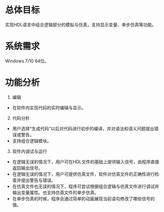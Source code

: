 # 总体目标
实现HDL语言中组合逻辑部分的模拟与仿真，支持显示变量、单步仿真等功能。

# 系统需求
Windows 7/10 64位。

# 功能分析
1. 编辑
- 在软件内实现代码的实时编辑与显示。

2. 代码分析
- 用户选择“生成代码”以后对代码进行初步的编译，并对语法和语义问题提出错误或警告。
- 支持组合逻辑模块。

3. 软件内调试与运行
- 在逻辑无误的情况下，用户可在HDL文件的基础上提供输入信号，由程序直接返回输出信号。
- 在逻辑无误的情况下，用户可提供仿真文件，软件对仿真文件的正确性进行检查并提出警告与错误。
- 在仿真文件也无误的情况下，程序可尝试根据组合逻辑与仿真文件进行调试并输出变量属性。也支持仿真文件的单步仿真。
- 在单步仿真的时候，程序会通过简单的动画展现当前语句修改了哪些信号的值。